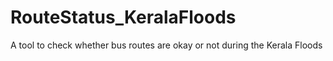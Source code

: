 # RouteStatus_KeralaFloods
A tool to check whether bus routes are okay or not during the Kerala Floods
